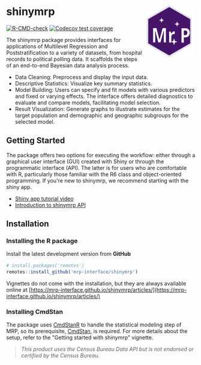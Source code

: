 # shinymrp <a href="https://mrp-interface.github.io/shinymrp/"><img src="man/figures/logo.svg" align="right" height="139" alt="shinymrp website" /></a>

<!-- badges: start -->
[![R-CMD-check](https://github.com/mrp-interface/shinymrp/actions/workflows/ci.yaml/badge.svg)](https://github.com/mrp-interface/shinymrp/actions/workflows/ci.yaml)
[![Codecov test coverage](https://codecov.io/gh/mrp-interface/shinymrp/graph/badge.svg)](https://app.codecov.io/gh/mrp-interface/shinymrp)
<!-- badges: end -->

The shinymrp package provides interfaces for applications of Multilevel Regression and Poststratification to a variety of datasets, from hospital records to political polling data. It scaffolds the steps of an end-to-end Bayesian data analysis process.

- Data Cleaning: Preprocess and display the input data.
- Descriptive Statistics: Visualize key summary statistics.
- Model Building: Users can specify and fit models with various predictors and fixed or varying effects. The interface offers detailed diagnostics to evaluate and compare models, facilitating model selection.
- Result Visualization: Generate graphs to illustrate estimates for the target population and demographic and geographic subgroups for the selected model.

## Getting Started
The package offers two options for executing the workflow: either through a graphical user interface (GUI) created with Shiny or through the programmatic interface (API). The latter is for users who are comfortable with R, particularly those familiar with the R6 class and object-oriented programming. If you're new to shinymrp, we recommend starting with the shiny app.

- [Shiny app tutorial video]()
- [Introduction to shinymrp API](https://mrp-interface.github.io/shinymrp/articles/getting-started)

## Installation

### Installing the R package

Install the latest development version from **GitHub**

```R
# install.packages('remotes')
remotes::install_github('mrp-interface/shinymrp')
```

Vignettes do not come with the installation, but they are always available online at [https://mrp-interface.github.io/shinymrp/articles/](https://mrp-interface.github.io/shinymrp/articles/)

### Installing CmdStan

The package uses [CmdStanR](https://mc-stan.org/cmdstanr/) to handle the statistical modeling step of MRP, so its prerequisite, [CmdStan](https://mc-stan.org), is required. For more details about the setup, refer to the "Getting started with shinymrp" vignette.

> *This product uses the Census Bureau Data API but is not endorsed or certified by the Census Bureau.*
